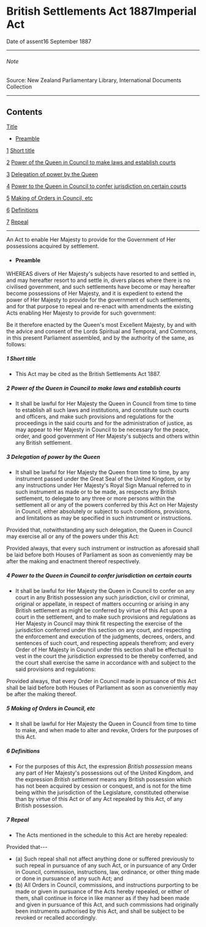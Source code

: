 # British Settlements Act 1887Imperial Act

Date of assent16 September 1887

---

###### Note

Source: New Zealand Parliamentary Library, International Documents Collection

---

## Contents

[Title][0]

* [Preamble][1]

[1][2] [Short title][2]

[2][3] [Power of the Queen in Council to make laws and establish courts][3]

[3][4] [Delegation of power by the Queen][4]

[4][5] [Power to the Queen in Council to confer jurisdiction on certain courts][5]

[5][6] [Making of Orders in Council, etc][6]

[6][7] [Definitions][7]

[7][8] [Repeal][8]

---

An Act to enable Her Majesty to provide for the Government of Her possessions acquired by settlement.

* #### Preamble

WHEREAS divers of Her Majesty's subjects have resorted to and settled in, and may hereafter resort to and settle in, divers places where there is no civilised government, and such settlements have become or may hereafter become possessions of Her Majesty, and it is expedient to extend the power of Her Majesty to provide for the government of such settlements, and for that purpose to repeal and re-enact with amendments the existing Acts enabling Her Majesty to provide for such government:

Be it therefore enacted by the Queen's most Excellent Majesty, by and with the advice and consent of the Lords Spiritual and Temporal, and Commons, in this present Parliament assembled, and by the authority of the same, as follows:

##### 1 Short title

* This Act may be cited as the British Settlements Act 1887\.

##### 2 Power of the Queen in Council to make laws and establish courts

* It shall be lawful for Her Majesty the Queen in Council from time to time to establish all such laws and institutions, and constitute such courts and officers, and make such provisions and regulations for the proceedings in the said courts and for the administration of justice, as may appear to Her Majesty in Council to be necessary for the peace, order, and good government of Her Majesty's subjects and others within any British settlement.

##### 3 Delegation of power by the Queen

* It shall be lawful for Her Majesty the Queen from time to time, by any instrument passed under the Great Seal of the United Kingdom, or by any instructions under Her Majesty's Royal Sign Manual referred to in such instrument as made or to be made, as respects any British settlement, to delegate to any three or more persons within the settlement all or any of the powers conferred by this Act on Her Majesty in Council, either absolutely or subject to such conditions, provisions, and limitations as may be specified in such instrument or instructions.

Provided that, notwithstanding any such delegation, the Queen in Council may exercise all or any of the powers under this Act:

Provided always, that every such instrument or instruction as aforesaid shall be laid before both Houses of Parliament as soon as conveniently may be after the making and enactment thereof respectively.

##### 4 Power to the Queen in Council to confer jurisdiction on certain courts

* It shall be lawful for Her Majesty the Queen in Council to confer on any court in any British possession any such jurisdiction, civil or criminal, original or appellate, in respect of matters occurring or arising in any British settlement as might be conferred by virtue of this Act upon a court in the settlement, and to make such provisions and regulations as Her Majesty in Council may think fit respecting the exercise of the jurisdiction conferred under this section on any court, and respecting the enforcement and execution of the judgments, decrees, orders, and sentences of such court, and respecting appeals therefrom; and every Order of Her Majesty in Council under this section shall be effectual to vest in the court the jurisdiction expressed to be thereby conferred, and the court shall exercise the same in accordance with and subject to the said provisions and regulations:

Provided always, that every Order in Council made in pursuance of this Act shall be laid before both Houses of Parliament as soon as conveniently may be after the making thereof.

##### 5 Making of Orders in Council, etc

* It shall be lawful for Her Majesty the Queen in Council from time to time to make, and when made to alter and revoke, Orders for the purposes of this Act.

##### 6 Definitions

* For the purposes of this Act, the expression _British possession_ means any part of Her Majesty's possessions out of the United Kingdom, and the expression _British settlement_ means any British possession which has not been acquired by cession or conquest, and is not for the time being within the jurisdiction of the Legislature, constituted otherwise than by virtue of this Act or of any Act repealed by this Act, of any British possession.

##### 7 Repeal

* The Acts mentioned in the schedule to this Act are hereby repealed:

Provided that---
  * (a) Such repeal shall not affect anything done or suffered previously to such repeal in pursuance of any such Act, or in pursuance of any Order in Council, commission, instructions, law, ordinance, or other thing made or done in pursuance of any such Act; and
  * (b) All Orders in Council, commissions, and instructions purporting to be made or given in pursuance of the Acts hereby repealed, or either of them, shall continue in force in like manner as if they had been made and given in pursuance of this Act, and such commissions had originally been instruments authorised by this Act, and shall be subject to be revoked or recalled accordingly.

[0]: http://www.legislation.govt.nz/act/imperial/1887/0054/latest/whole.html#DLM12385
[1]: http://www.legislation.govt.nz/act/imperial/1887/0054/latest/whole.html#DLM12386
[2]: http://www.legislation.govt.nz/act/imperial/1887/0054/latest/whole.html#DLM12389
[3]: http://www.legislation.govt.nz/act/imperial/1887/0054/latest/whole.html#DLM12390
[4]: http://www.legislation.govt.nz/act/imperial/1887/0054/latest/whole.html#DLM12391
[5]: http://www.legislation.govt.nz/act/imperial/1887/0054/latest/whole.html#DLM12392
[6]: http://www.legislation.govt.nz/act/imperial/1887/0054/latest/whole.html#DLM12393
[7]: http://www.legislation.govt.nz/act/imperial/1887/0054/latest/whole.html#DLM12394
[8]: http://www.legislation.govt.nz/act/imperial/1887/0054/latest/whole.html#DLM12397